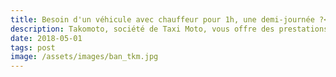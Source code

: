 ```yaml
---
title: Besoin d'un véhicule avec chauffeur pour 1h, une demi-journée ?<br/><a class="tkm-button tkm-button--150" href="https://github.com/11ty/eleventy"> ... contactez nous !</a>
description: Takomoto, société de Taxi Moto, vous offre des prestations de qualité pour vos déplacements
date: 2018-05-01
tags: post
image: /assets/images/ban_tkm.jpg
---
```

